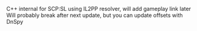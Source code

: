 C++ internal for SCP:SL using IL2PP resolver, will add gameplay link later
Will probably break after next update, but you can update offsets with DnSpy
